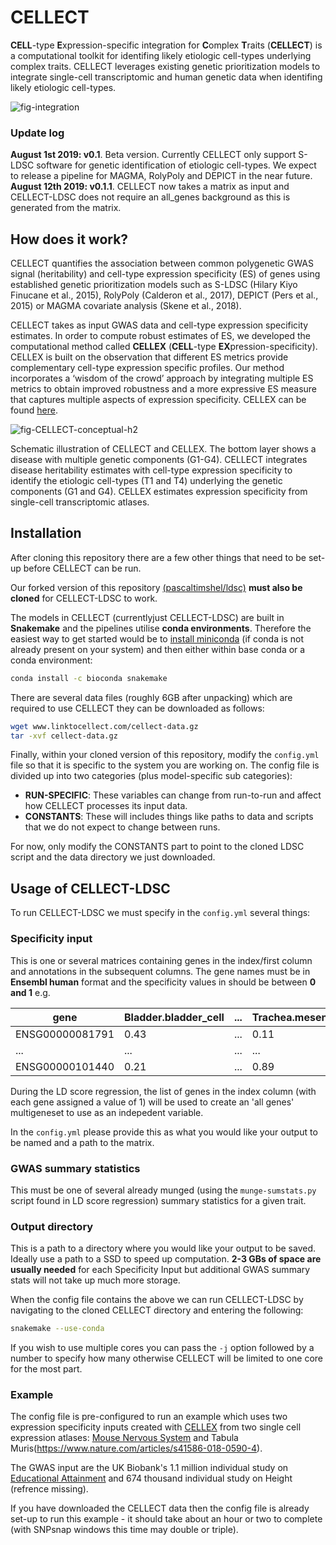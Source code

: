 # CELLECT

**CELL**-type **E**xpression-specific integration for **C**omplex **T**raits (**CELLECT**) is a computational toolkit for  identifing likely etiologic cell-types underlying complex traits. CELLECT leverages existing genetic prioritization models to integrate single-cell transcriptomic and human genetic data when identifing likely etiologic cell-types. 

![fig-integration](https://user-images.githubusercontent.com/5487016/62281981-0cb33d00-b44f-11e9-8c0b-24aaa2b7d286.png)


### Update log 

**August 1st 2019: v0.1**. Beta version. Currently CELLECT only support S-LDSC software for genetic identification of etiologic cell-types. We expect to release a pipeline for MAGMA, RolyPoly and DEPICT in the near future.
**August 12th 2019: v0.1.1**. CELLECT now takes a matrix as input and CELLECT-LDSC does not require an all_genes background as this is generated from the matrix.

## How does it work?

CELLECT quantifies the association between common polygenetic GWAS signal (heritability) and cell-type expression specificity (ES) of genes using established genetic prioritization models such as S-LDSC (Hilary Kiyo Finucane et al., 2015), RolyPoly (Calderon et al., 2017), DEPICT (Pers et al., 2015) or MAGMA covariate analysis (Skene et al., 2018).

CELLECT takes as input GWAS data and cell-type expression specificity estimates. In order to compute robust estimates of ES, we developed the computational method called **CELLEX** (**CELL**-type **EX**pression-specificity). CELLEX is built on the observation that different ES metrics provide complementary cell-type expression specific profiles. Our method incorporates a ‘wisdom of the crowd’ approach by integrating multiple ES metrics to obtain improved robustness and a more expressive ES measure that captures multiple aspects of expression specificity.  CELLEX can be found [here](https://github.com/perslab/CELLEX).

![fig-CELLECT-conceptual-h2](https://user-images.githubusercontent.com/5487016/62367093-e3ff7600-b528-11e9-8879-8f69005fbea5.png)

Schematic illustration of CELLECT and CELLEX. The bottom layer shows a disease with multiple genetic components (G1-G4). CELLECT integrates disease heritability estimates with cell-type expression specificity to identify the etiologic cell-types (T1 and T4) underlying the genetic components (G1 and G4). CELLEX estimates expression specificity from single-cell transcriptomic atlases.


## Installation

After cloning this repository there are a few other things that need to be set-up before CELLECT can be run.


Our forked version of this repository [(pascaltimshel/ldsc)](https://github.com/pascaltimshel/ldsc) **must also be cloned** for CELLECT-LDSC to work.

The models in CELLECT (currentlyjust CELLECT-LDSC) are built in **Snakemake** and the pipelines utilise **conda environments**. Therefore the easiest way to get started would be to [install miniconda](https://conda.io/projects/conda/en/latest/user-guide/install/index.html) (if conda is not already present on your system) and then either within base conda or a conda environment:
```bash
conda install -c bioconda snakemake
```

There are several data files (roughly 6GB after unpacking) which are required to use CELLECT they can be downloaded as follows:
```bash
wget www.linktocellect.com/cellect-data.gz
tar -xvf cellect-data.gz
```

Finally, within your cloned version of this repository, modify the `config.yml` file so that it is specific to the system you are working on. The config file is divided up into two categories (plus model-specific sub categories):

* **RUN-SPECIFIC**: These variables can change from run-to-run and affect how CELLECT processes its input data.
* **CONSTANTS**: These will includes things like paths to data and scripts that we do not expect to change between runs.

For now, only modify the CONSTANTS part to point to the cloned LDSC script and the data directory we just downloaded.

## Usage of CELLECT-LDSC

To run CELLECT-LDSC we must specify in the `config.yml` several things:

### Specificity input

This is one or several matrices containing genes in the index/first column and annotations in the subsequent columns. The gene names must be in **Ensembl human** format and the specificity values in should be between **0 and 1** e.g.

| gene 			  | Bladder.bladder_cell  | ... | Trachea.mesenchymal_cell |
|-----------------|-----------------------|-----|--------------------------|
| ENSG00000081791 | 0.43                  | ... | 0.11                     |
| ...             | ...                   | ... | ...                      |
| ENSG00000101440 | 0.21                  | ... | 0.89                     |

During the LD score regression, the list of genes in the index column (with each gene assigned a value of 1) will be used  to create an 'all genes' multigeneset to use as an indepedent variable.

In the `config.yml` please provide this as what you would like your output to be named and a path to the matrix.

### GWAS summary statistics

This must be one of several already munged (using the `munge-sumstats.py` script found in LD score regression) summary statistics for a given trait.

### Output directory

This is a path to a directory where you would like your output to be saved. Ideally use a path to a SSD to speed up computation. **2-3 GBs of space are usually needed** for each Specificity Input but additional GWAS summary stats will not take up much more storage.



When the config file contains the above we can run CELLECT-LDSC by navigating to the cloned CELLECT directory and entering the following:

```bash
snakemake --use-conda
```
If you wish to use multiple cores you can pass the `-j` option followed by a number to specify how many otherwise CELLECT will be limited to one core for the most part.

### Example

The config file is pre-configured to run an example which uses two expression specificity inputs created with [CELLEX](https://github.com/perslab/CELLEX) from two single cell expression atlases: [Mouse Nervous System](https://www.sciencedirect.com/science/article/pii/S009286741830789X) and Tabula Muris(https://www.nature.com/articles/s41586-018-0590-4).

The GWAS input are the UK Biobank's 1.1 million individual study on [Educational Attainment](https://www.nature.com/articles/s41588-018-0147-3) and 674 thousand individual study on Height (refrence missing).

If you have downloaded the CELLECT data then the config file is already set-up to run this example - it should take about an hour or two to complete (with SNPsnap windows this time may double or triple).
